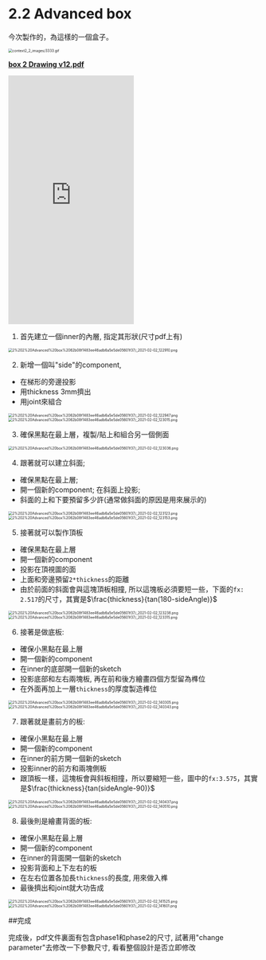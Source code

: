 # 2.2 Advanced box

今次製作的，為這樣的一個盒子。

<img src="./content2_2_images/3333.gif" alt="context2_2_images/3333.gif" style="zoom:50%;" />



<b><a href="box_2_Drawing_v12.pdf" target="_blank">box 2 Drawing v12.pdf</a></b>



<iframe width=50% height = 500 src="https://www.youtube.com/embed/kjJeNhulm70" title="YouTube video player" frameborder="0" allow="accelerometer; autoplay; clipboard-write; encrypted-media; gyroscope; picture-in-picture" allowfullscreen></iframe>

1. 首先建立一個inner的內層, 指定其形狀(尺寸pdf上有)

<img src="./content2_2_images/_2021-02-02_122910.png" alt="2%202%20Advanced%20box%2062b08f1483ee46adb6a5e5de05601f37/_2021-02-02_122910.png" style="zoom:50%;" />

2. 新增一個叫"side"的component,

- 在梯形的旁邊投影
- 用thickness 3mm擠出
- 用joint來組合

<img src="./content2_2_images/_2021-02-02_122947.png" alt="2%202%20Advanced%20box%2062b08f1483ee46adb6a5e5de05601f37/_2021-02-02_122947.png" style="zoom:50%;" />

<img src="./content2_2_images/_2021-02-02_123015.png" alt="2%202%20Advanced%20box%2062b08f1483ee46adb6a5e5de05601f37/_2021-02-02_123015.png" style="zoom:50%;" />

3. 確保黑點在最上層，複製/貼上和組合另一個側面

<img src="./content2_2_images/_2021-02-02_123036.png" alt="2%202%20Advanced%20box%2062b08f1483ee46adb6a5e5de05601f37/_2021-02-02_123036.png" style="zoom:50%;" />

4. 跟著就可以建立斜面;      

- 確保黑點在最上層;
- 開一個新的component; 在斜面上投影;
- 斜面的上和下要預留多少許(通常做斜面的原因是用來展示的)

<img src="./content2_2_images/_2021-02-02_123123.png" alt="2%202%20Advanced%20box%2062b08f1483ee46adb6a5e5de05601f37/_2021-02-02_123123.png" style="zoom:50%;" />

<img src="./content2_2_images/_2021-02-02_123153.png" alt="2%202%20Advanced%20box%2062b08f1483ee46adb6a5e5de05601f37/_2021-02-02_123153.png" style="zoom:50%;" />

5. 接著就可以製作頂板

- 確保黑點在最上層
- 開一個新的component
- 投影在頂視圖的面
- 上面和旁邊預留`2*thickness`的距離
- 由於前面的斜面會與這塊頂板相撞, 所以這塊板必須要短一些，下面的`fx: 2.517`的尺寸，其實是$\frac{thickness}{tan(180-sideAngle)}$

<img src="./content2_2_images/_2021-02-02_123238.png" alt="2%202%20Advanced%20box%2062b08f1483ee46adb6a5e5de05601f37/_2021-02-02_123238.png" style="zoom:50%;" />

<img src="./content2_2_images/_2021-02-02_123315.png" alt="2%202%20Advanced%20box%2062b08f1483ee46adb6a5e5de05601f37/_2021-02-02_123315.png" style="zoom:50%;" />

6.  接著是做底板:

- 確保小黑點在最上層
- 開一個新的component
- 在inner的底部開一個新的sketch
- 投影底部和左右兩塊板, 再在前和後方繪畫四個方型留為榫位
- 在外面再加上一層`thickness`的厚度製造榫位

<img src="./content2_2_images/_2021-02-02_140305.png" alt="2%202%20Advanced%20box%2062b08f1483ee46adb6a5e5de05601f37/_2021-02-02_140305.png" style="zoom:50%;" />

<img src="./content2_2_images/_2021-02-02_140343.png" alt="2%202%20Advanced%20box%2062b08f1483ee46adb6a5e5de05601f37/_2021-02-02_140343.png" style="zoom:50%;" />

7.  跟著就是畫前方的板:

- 確保小黑點在最上層
- 開一個新的component
- 在inner的前方開一個新的sketch
- 投影inner的前方和兩塊側板
- 跟頂板一樣，這塊板會與斜板相撞，所以要縮短一些，圖中的`fx:3.575`，其實是$\frac{thickness}{tan(sideAngle-90)}$

<img src="./content2_2_images/_2021-02-02_140437.png" alt="2%202%20Advanced%20box%2062b08f1483ee46adb6a5e5de05601f37/_2021-02-02_140437.png" style="zoom:50%;" />

<img src="./content2_2_images/_2021-02-02_140510.png" alt="2%202%20Advanced%20box%2062b08f1483ee46adb6a5e5de05601f37/_2021-02-02_140510.png" style="zoom:50%;" />

8.  最後則是繪畫背面的板:

- 確保小黑點在最上層
- 開一個新的component
- 在inner的背面開一個新的sketch
- 投影背面和上下左右的板
- 在左右位置各加長`thickness`的長度, 用來做入榫
- 最後擠出和joint就大功告成

<img src="./content2_2_images/_2021-02-02_141525.png" alt="2%202%20Advanced%20box%2062b08f1483ee46adb6a5e5de05601f37/_2021-02-02_141525.png" style="zoom:50%;" />

<img src="./content2_2_images/_2021-02-02_141601.png" alt="2%202%20Advanced%20box%2062b08f1483ee46adb6a5e5de05601f37/_2021-02-02_141601.png" style="zoom:50%;" />

##完成

完成後，pdf文件裏面有包含phase1和phase2的尺寸, 試著用"change parameter"去修改一下參數尺寸, 看看整個設計是否立即修改
